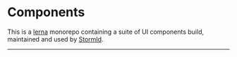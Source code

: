 # Components

This is a [lerna](link) monorepo containing a suite of UI components build, maintained and used by [StormId](link).

---

<!-- table of components with title, description and link -->


<!-- table of commands to run/build/test -->

<!-- notes on contributing -->